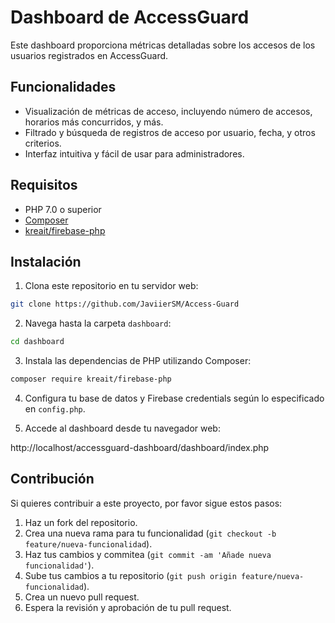 # Dashboard de AccessGuard

Este dashboard proporciona métricas detalladas sobre los accesos de los usuarios registrados en AccessGuard.

## Funcionalidades

- Visualización de métricas de acceso, incluyendo número de accesos, horarios más concurridos, y más.
- Filtrado y búsqueda de registros de acceso por usuario, fecha, y otros criterios.
- Interfaz intuitiva y fácil de usar para administradores.

## Requisitos

- PHP 7.0 o superior
- [Composer](https://getcomposer.org/)
- [kreait/firebase-php](https://github.com/kreait/firebase-php)

## Instalación

1. Clona este repositorio en tu servidor web:

```bash
git clone https://github.com/JaviierSM/Access-Guard
```

2. Navega hasta la carpeta `dashboard`:

```bash
cd dashboard
```

3. Instala las dependencias de PHP utilizando Composer:

```bash
composer require kreait/firebase-php
```

4. Configura tu base de datos y Firebase credentials según lo especificado en `config.php`.

5. Accede al dashboard desde tu navegador web:

http://localhost/accessguard-dashboard/dashboard/index.php

## Contribución

Si quieres contribuir a este proyecto, por favor sigue estos pasos:

1. Haz un fork del repositorio.
2. Crea una nueva rama para tu funcionalidad (`git checkout -b feature/nueva-funcionalidad`).
3. Haz tus cambios y commitea (`git commit -am 'Añade nueva funcionalidad'`).
4. Sube tus cambios a tu repositorio (`git push origin feature/nueva-funcionalidad`).
5. Crea un nuevo pull request.
6. Espera la revisión y aprobación de tu pull request.
